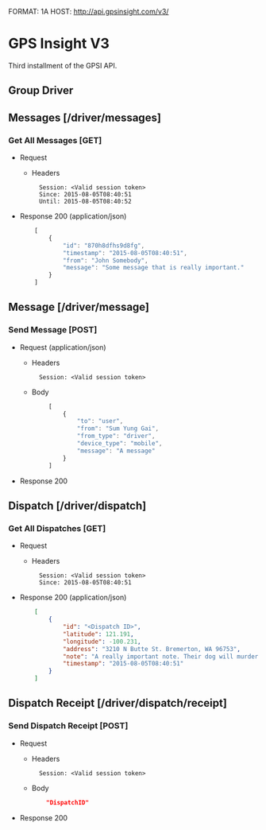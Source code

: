 FORMAT: 1A
HOST: http://api.gpsinsight.com/v3/

# GPS Insight V3

Third installment of the GPSI API.

## Group Driver

## Messages [/driver/messages]

### Get All Messages [GET]

+ Request

    + Headers
    
            Session: <Valid session token>
            Since: 2015-08-05T08:40:51
            Until: 2015-08-05T08:40:52

+ Response 200 (application/json)

    ```js
        [
            {
                "id": "870h8dfhs9d8fg",
                "timestamp": "2015-08-05T08:40:51",
                "from": "John Somebody",
                "message": "Some message that is really important."
            }
        ]
    ```

## Message [/driver/message]

### Send Message [POST]

+ Request (application/json)

    + Headers
    
            Session: <Valid session token>
    
    + Body
    
    ```js
            [
                {
                    "to": "user",
                    "from": "Sum Yung Gai",
                    "from_type": "driver",
                    "device_type": "mobile",
                    "message": "A message"
                }
            ]
     ```

+ Response 200

## Dispatch [/driver/dispatch]

### Get All Dispatches [GET]

+ Request

    + Headers
    
            Session: <Valid session token>
            Since: 2015-08-05T08:40:51

+ Response 200 (application/json)

    ```json
        [
            {
                "id": "<Dispatch ID>",
                "latitude": 121.191,
                "longitude": -100.231,
                "address": "3210 N Butte St. Bremerton, WA 96753",
                "note": "A really important note. Their dog will murder you.",
                "timestamp": "2015-08-05T08:40:51"
            }
        ]
    ```

## Dispatch Receipt [/driver/dispatch/receipt]

### Send Dispatch Receipt [POST]

+ Request

    + Headers
    
            Session: <Valid session token>
            
    + Body
    
        ```json
            "DispatchID"
        ```

+ Response 200

